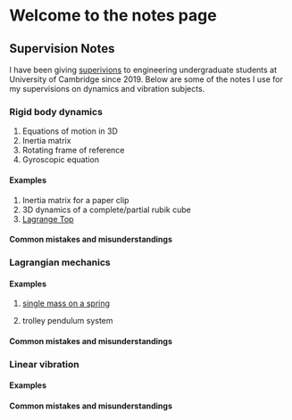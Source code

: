 # Welcome to the notes page

## Supervision Notes 

I have been giving [superivions](http://www.cambridge-strategies.org/features/education-under-supervision/) to engineering undergraduate students at University of Cambridge since 2019. Below are some of the notes I use for my supervisions on dynamics and vibration subjects. 

### Rigid body dynamics 

1. Equations of motion in 3D
2. Inertia matrix 
3. Rotating frame of reference
4. Gyroscopic equation

#### Examples 
1. Inertia matrix for a paper clip
2. 3D dynamics of a complete/partial rubik cube 
3. [Lagrange Top](/Supervision/Dynamics/LagrangeTop.md)


#### Common mistakes and misunderstandings 



### Lagrangian mechanics 

#### Examples 

1. [single mass on a spring](/Supervision/Dynamics/LagrangianMechanics_Ex/SingleMassSpring.png)

2. trolley pendulum system

#### Common mistakes and misunderstandings 

### Linear vibration 

#### Examples 

#### Common mistakes and misunderstandings 

